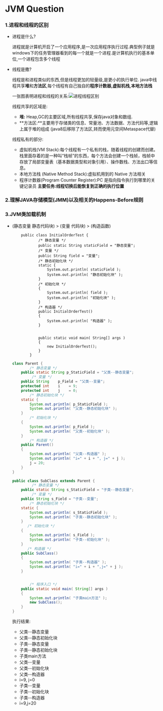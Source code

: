 # JVM Question 
### 1.进程和线程的区别
- 进程是什么?

  进程就是计算机开启了一个应用程序,是一次应用程序执行过程.典型例子就是windows下的任务管理器看到的每一个就是一个进程.是计算机执行的基本单位,一个进程包含多个线程
- 线程是撒? 
  
  线程是和进程类似的东西,但是线程更加的轻量级,是更小的执行单位. java中线程共享**堆**和**方法区**,每个线程有自己独自的**程序计数器,虚拟机栈,本地方法栈**
  
  一张图表明进程和线程的关系:![进程线程区别](https://diycode.b0.upaiyun.com/photo/2019/ff96fed0e2a354bb16bbc84dcedf503a.png)
  
  线程共享的区域是:
	- **堆:** Heap,GC的主要区域,所有线程共享,保存java对象和数组.
	- **方法区:**主要用于存储类的信息、常量池、方法数据、方法代码等,逻辑上属于堆的组成 (java8后移除了方法区,转而使用元空间Metaspace代替)
  
  
  线程私有的部分:
  
   - 虚拟机栈(VM Stack):每个线程有一个私有的栈，随着线程的创建而创建。栈里面存着的是一种叫“栈帧”的东西，每个方法会创建一个栈帧，栈帧中存放了局部变量表（基本数据类型和对象引用）、操作数栈、方法出口等信息。
   - 本地方法栈 (Native Method Stack):虚拟机用到的 Native 方法相关
   - 程序计数器(Program Counter Register):PC 是指向指令执行到哪里的关键记录员 **主要任务:线程切换后能恢复到正确的执行位置**



### 2.理解JAVA存储模型(JMM)以及相关的Happens-Before规则




### 3.JVM类加载机制

  - (静态变量 静态代码块) > (变量 代码块) > (构造函数)
  
    ```
        public class InitialOrderTest {
            	/* 静态变量 */
            	public static String staticField = "静态变量";
            	/* 变量 */
            	public String field = "变量";
            	/* 静态初始化块 */
            	static {
            		System.out.println( staticField );
            		System.out.println( "静态初始化块" );
            	}
            	/* 初始化块 */
            	{
            		System.out.println( field );
            		System.out.println( "初始化块" );
            	}
            	/* 构造器 */
            	public InitialOrderTest()
            	{
            		System.out.println( "构造器" );
            	}
            
            
            	public static void main( String[] args )
            	{
            		new InitialOrderTest();
            	}
            }
    ```
          
    ```java
    class Parent {
            /* 静态变量 */
        public static String p_StaticField = "父类--静态变量";
             /* 变量 */
        public String    p_Field = "父类--变量";
        protected int    i    = 9;
        protected int    j    = 0;
            /* 静态初始化块 */
        static {
            System.out.println( p_StaticField );
            System.out.println( "父类--静态初始化块" );
        }
            /* 初始化块 */
        {
            System.out.println( p_Field );
            System.out.println( "父类--初始化块" );
        }
            /* 构造器 */
        public Parent()
        {
            System.out.println( "父类--构造器" );
            System.out.println( "i=" + i + ", j=" + j );
            j = 20;
        }
    }
    
    public class SubClass extends Parent {
             /* 静态变量 */
        public static String s_StaticField = "子类--静态变量";
             /* 变量 */
        public String s_Field = "子类--变量";
            /* 静态初始化块 */
        static {
            System.out.println( s_StaticField );
            System.out.println( "子类--静态初始化块" );
        }
           /* 初始化块 */
        {
            System.out.println( s_Field );
            System.out.println( "子类--初始化块" );
        }
           /* 构造器 */
        public SubClass()
        {
            System.out.println( "子类--构造器" );
            System.out.println( "i=" + i + ",j=" + j );
        }
    
    
            /* 程序入口 */
        public static void main( String[] args )
        {
            System.out.println( "子类main方法" );
            new SubClass();
        }
    }
    ```
    执行结果:
      - 父类--静态变量 
      - 父类--静态初始化块 
      - 子类--静态变量
      - 子类--静态初始化块 
      -  子类main方法 
      - 父类--变量 
      - 父类--初始化块 
      - 父类--构造器
      - i=9, j=0 
      - 子类--变量
      - 子类--初始化块 
      - 子类--构造器 
      - i=9,j=20

    

